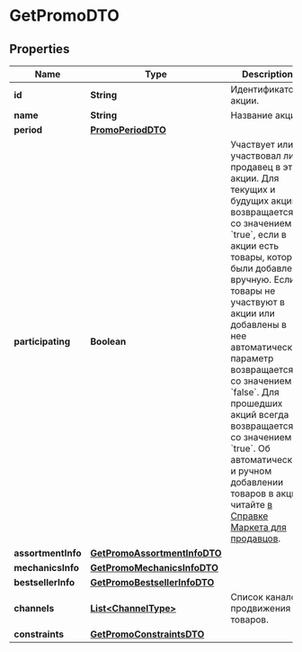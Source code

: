 

# GetPromoDTO

## Properties

Name | Type | Description | Notes
------------ | ------------- | ------------- | -------------
**id** | **String** | Идентификатор акции. | 
**name** | **String** | Название акции. | 
**period** | [**PromoPeriodDTO**](PromoPeriodDTO.md) |  | 
**participating** | **Boolean** | Участвует или участвовал ли продавец в этой акции.  Для текущих и будущих акций возвращается со значением &#x60;true&#x60;, если в акции есть товары, которые были добавлены вручную. Если товары не участвуют в акции или добавлены в нее автоматически, параметр возвращается со значением &#x60;false&#x60;.  Для прошедших акций всегда возвращается со значением &#x60;true&#x60;.  Об автоматическом и ручном добавлении товаров в акцию читайте [в Справке Маркета для продавцов](https://yandex.ru/support2/marketplace/ru/marketing/promos/market/index).  | 
**assortmentInfo** | [**GetPromoAssortmentInfoDTO**](GetPromoAssortmentInfoDTO.md) |  | 
**mechanicsInfo** | [**GetPromoMechanicsInfoDTO**](GetPromoMechanicsInfoDTO.md) |  | 
**bestsellerInfo** | [**GetPromoBestsellerInfoDTO**](GetPromoBestsellerInfoDTO.md) |  | 
**channels** | [**List&lt;ChannelType&gt;**](ChannelType.md) | Список каналов продвижения товаров. |  [optional]
**constraints** | [**GetPromoConstraintsDTO**](GetPromoConstraintsDTO.md) |  |  [optional]




